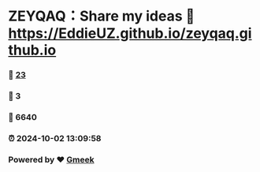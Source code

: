 # ZEYQAQ：Share my ideas :link: https://EddieUZ.github.io/zeyqaq.github.io 
### :page_facing_up: [23](https://EddieUZ.github.io/zeyqaq.github.io/tag.html) 
### :speech_balloon: 3 
### :hibiscus: 6640 
### :alarm_clock: 2024-10-02 13:09:58 
### Powered by :heart: [Gmeek](https://github.com/Meekdai/Gmeek)
